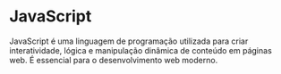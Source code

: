 # JavaScript

JavaScript é uma linguagem de programação utilizada para criar interatividade, lógica e manipulação dinâmica de conteúdo em páginas web. É essencial para o desenvolvimento web moderno.
